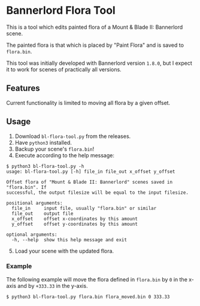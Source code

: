 # Bannerlord Flora Tool
This is a tool which edits painted flora of a Mount & Blade II: Bannerlord scene.

The painted flora is that which is placed by "Paint Flora" and is saved to `flora.bin`.

This tool was initially developed with Bannerlord version `1.8.0`, but I expect it to work for scenes of practically all versions.

## Features
Current functionality is limited to moving all flora by a given offset.

## Usage
1. Download `bl-flora-tool.py` from the releases.
2. Have `python3` installed.
3. Backup your scene's `flora.bin`!
4. Execute according to the help message:
```
$ python3 bl-flora-tool.py -h
usage: bl-flora-tool.py [-h] file_in file_out x_offset y_offset

Offset flora of "Mount & Blade II: Bannerlord" scenes saved in "flora.bin". If
successful, the output filesize will be equal to the input filesize.

positional arguments:
  file_in     input file, usually "flora.bin" or similar
  file_out    output file
  x_offset    offset x-coordinates by this amount
  y_offset    offset y-coordinates by this amount

optional arguments:
  -h, --help  show this help message and exit
```
5. Load your scene with the updated flora.

### Example
The following example will move the flora defined in `flora.bin` by `0` in the x-axis and by `+333.33` in the y-axis.
```
$ python3 bl-flora-tool.py flora.bin flora_moved.bin 0 333.33
```
